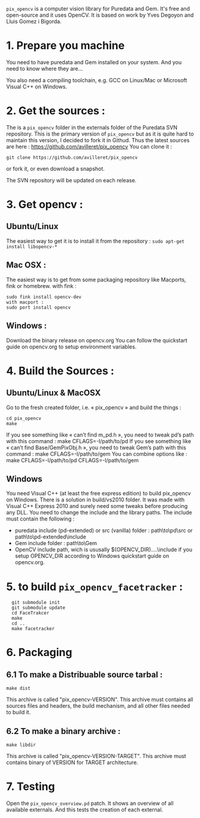 `pix_opencv` is a computer vision library for Puredata and Gem.
It's free and open-source and  it uses OpenCV.
It is based on work by Yves Degoyon and Lluis Gomez i Bigorda.

# 1. Prepare you machine
You need to have puredata and Gem installed on your system.
And you need to know where they are…

You also need a compiling toolchain, e.g. GCC on Linux/Mac or Microsoft Visual C++ on Windows.

# 2. Get the sources :

The is a `pix_opencv` folder in the externals folder of the Puredata SVN repository.
This is the primary version of `pix_opencv` but as it is quite hard to maintain this version, I decided to fork it in Githud. Thus the latest sources are here : https://github.com/avilleret/pix_opencv
You can clone it : 

~~~~
git clone https://github.com/avilleret/pix_opencv
~~~~

or fork it, or even download a snapshot.

The SVN repository will be updated on each release.

# 3. Get opencv :
## Ubuntu/Linux
The easiest way to get it is to install it from the repository :
`sudo apt-get install libopencv-*`

## Mac OSX :
The easiest way is to get from some packaging repository like Macports, fink or homebrew.
with fink :

~~~~
sudo fink install opencv-dev
with macport :
sudo port install opencv
~~~~

## Windows : 
Download the binary release on opencv.org
You can follow the quickstart guide on opencv.org to setup environment variables.

# 4. Build the Sources :

## Ubuntu/Linux & MacOSX
Go to the fresh created folder, i.e. « pix_opencv » and build the things :

~~~~
cd pix_opencv
make
~~~~

If you see something like « can’t find m_pd.h », you need to tweak pd’s path with this command :
make CFLAGS=-I/path/to/pd
If you see something like « can’t find Base/GemPixObj.h », you need to tweak Gem’s path with this command :
make CFLAGS=-I/path/to/gem
You can combine options like :
make CFLAGS=-I/path/to/pd CFLAGS=-I/path/to/gem

## Windows
You need Visual C++ (at least the free express edition) to build pix_opencv on Windows.
There is a solution in build/vs2010 folder.
It was made with Visual C++ Express 2010 and surely need some tweaks before producing any DLL.
You need to change the include and the library paths.
The include must contain the following :
  - puredata include (pd-extended) or src (vanilla) folder : path\to\pd\src or path\to\pd-extended\include
  - Gem include folder : path\to\Gem
  - OpenCV include path, wich is ususally $(OPENCV_DIR)\..\..\include if you setup OPENCV_DIR according to Windows quickstart guide on opencv.org.
  
# 5. to build `pix_opencv_facetracker` :

~~~~
  git submodule init
  git submodule update
  cd FaceTrakcer
  make 
  cd ..
  make facetracker
~~~~

# 6. Packaging
## 6.1 To make a Distribuable source tarbal :
  `make dist`
	
This archive is called "pix_opencv-VERSION".
This archive must contains all sources files and headers, the build mechanism, and all other files needed to build it.

## 6.2 To make a binary archive :
  `make libdir`

This archive is called "pix_opencv-VERSION-TARGET".
This archive must contains binary of VERSION for TARGET architecture.
  
# 7. Testing 
  Open the `pix_opencv_overview.pd` patch.
  It shows an overview of all available externals.
  And this tests the creation of each external.

